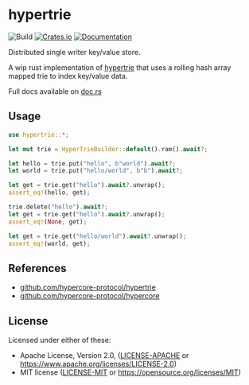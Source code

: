 hypertrie
=====================
![Build](https://github.com/mattsse/hypertrie/workflows/Continuous%20integration/badge.svg)
[![Crates.io](https://img.shields.io/crates/v/hypertrie.svg)](https://crates.io/crates/hypertrie)
[![Documentation](https://docs.rs/hypertrie/badge.svg)](https://docs.rs/hypertrie)

Distributed single writer key/value store.

A wip rust implementation of [hypertrie](https://github.com/hypercore-protocol/hypertrie) that uses a rolling hash array mapped trie to index key/value data.

Full docs available on [doc.rs](https://docs.rs/hypertrie)

## Usage

```rust
use hypertrie::*;

let mut trie = HyperTrieBuilder::default().ram().await?;

let hello = trie.put("hello", b"world").await?;
let world = trie.put("hello/world", b"b").await?;

let get = trie.get("hello").await?.unwrap();
assert_eq!(hello, get);

trie.delete("hello").await?;
let get = trie.get("hello").await?.unwrap();
assert_eq!(None, get);

let get = trie.get("hello/world").await?.unwrap();
assert_eq!(world, get);
```


## References

- [github.com/hypercore-protocol/hypertrie](https://github.com/hypercore-protocol/hypertrie)
- [github.com/hypercore-protocol/hypercore](https://github.com/hypercore-protocol/hypercore)

## License

Licensed under either of these:

 * Apache License, Version 2.0, ([LICENSE-APACHE](LICENSE-APACHE) or
   https://www.apache.org/licenses/LICENSE-2.0)
 * MIT license ([LICENSE-MIT](LICENSE-MIT) or
   https://opensource.org/licenses/MIT)
   
